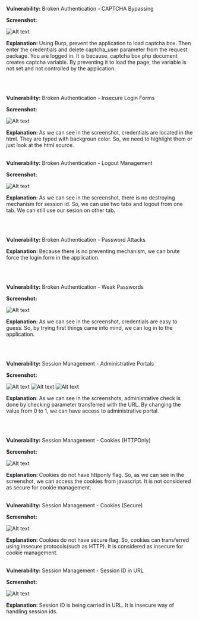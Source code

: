 <b>Vulnerability:</b> Broken Authentication - CAPTCHA Bypassing

<b>Screenshot:</b>

![Alt text](https://github.com/metosun/vulnerable-web-applications-and-solutions/blob/main/bwapp/images/captcha-bypassing.png?raw=true)

<b>Explanation: </b> Using Burp, prevent the application to load captcha box. Then enter the credentials and delete captcha_user parameter from the request package. You are logged in. It is because, captcha box php document creates captcha variable. By preventing it to load the page, the variable is not set and not controlled by the application. 

<br><br>

<b>Vulnerability:</b> Broken Authentication - Insecure Login Forms

<b>Screenshot:</b>

![Alt text](https://github.com/metosun/vulnerable-web-applications-and-solutions/blob/main/bwapp/images/insecure-login-forms.png?raw=true)

<b>Explanation: </b> As we can see in the screenshot, credentials are located in the html. They are typed with backgroun color. So, we need to highlight them or just look at the html source.
<br><br>

<b>Vulnerability:</b> Broken Authentication - Logout Management

<b>Screenshot:</b>

![Alt text](https://github.com/metosun/vulnerable-web-applications-and-solutions/blob/main/bwapp/images/logout-reason.png?raw=true)

<b>Explanation: </b> As we can see in the screenshot, there is no destroying mechanism for session id. So, we can use two tabs and logout from one tab. We can still use our sesion on other tab.

<br><br>


<b>Vulnerability:</b> Broken Authentication - Password Attacks


<b>Explanation: </b> Because there is no preventing mechanism, we can brute force the login form in the application.

<br><br>

<b>Vulnerability:</b> Broken Authentication - Weak Passwords

<b>Screenshot:</b>

![Alt text](https://github.com/metosun/vulnerable-web-applications-and-solutions/blob/main/bwapp/images/weak-password-reason.png?raw=true)

<b>Explanation: </b> As we can see in the screenshot, credentials are easy to guess. So, by trying first things came into mind, we can log in to the application.

<br><br>

<b>Vulnerability:</b> Session Management - Administrative Portals

<b>Screenshot:</b>

![Alt text](https://github.com/metosun/vulnerable-web-applications-and-solutions/blob/main/bwapp/images/administrative-portal1.png?raw=true)
![Alt text](https://github.com/metosun/vulnerable-web-applications-and-solutions/blob/main/bwapp/images/administrative-portal2.png?raw=true)
![Alt text](https://github.com/metosun/vulnerable-web-applications-and-solutions/blob/main/bwapp/images/administrative-portal-reason.png?raw=true)

<b>Explanation: </b> As we can see in the screenshots, administrative check is done by checking parameter transferred with the URL. By changing the value from 0 to 1, we can have access to administrative portal.

<br><br>


<b>Vulnerability:</b> Session Management - Cookies (HTTPOnly)

<b>Screenshot:</b>

![Alt text](https://github.com/metosun/vulnerable-web-applications-and-solutions/blob/main/bwapp/images/cookies(httponly).png?raw=true)

<b>Explanation: </b> Cookies do not have httponly flag. So, as we can see in the screenshot, we can access the cookies from javascript. It is not considered as secure for cookie management.
<br><br>


<b>Vulnerability:</b> Session Management - Cookies (Secure)

<b>Screenshot:</b>

![Alt text](https://github.com/metosun/vulnerable-web-applications-and-solutions/blob/main/bwapp/images/cookies(secure).png?raw=true)

<b>Explanation: </b> Cookies do not have secure flag. So, cookies can transferred using insecure protocols(such as HTTP). It is considered as insecure for cookie management.
<br><br>


<b>Vulnerability:</b> Session Management - Session ID in URL

<b>Screenshot:</b>

![Alt text](https://github.com/metosun/vulnerable-web-applications-and-solutions/blob/main/bwapp/images/sesionidinurl.png?raw=true)

<b>Explanation: </b> Session ID is being carried in URL. It is insecure way of handling session ids.

<br><br>

